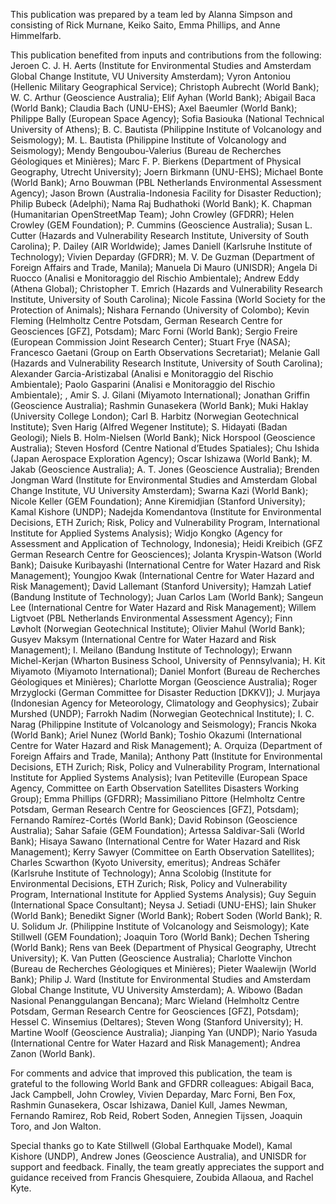This publication was prepared by a team led by Alanna Simpson and consisting of Rick Murnane, Keiko Saito, Emma Phillips, and Anne Himmelfarb.
This publication benefited from inputs and contributions from the following: Jeroen C.  J.  H. Aerts (Institute for Environmental Studies and Amsterdam Global Change Institute, VU University Amsterdam); Vyron Antoniou (Hellenic Military Geographical Service); Christoph Aubrecht (World Bank); W. C. Arthur (Geoscience Australia); Elif Ayhan (World Bank); Abigail Baca (World Bank); Claudia Bach (UNU-EHS); Axel Baeumler (World Bank); Philippe Bally (European Space Agency); Sofia Basiouka (National Technical University of Athens); B. C. Bautista (Philippine Institute of Volcanology and Seismology); M. L. Bautista (Philippine Institute of Volcanology and Seismology); Mendy Bengoubou-Valerius (Bureau de Recherches Géologiques et Minières); Marc F. P. Bierkens (Department of Physical Geography, Utrecht University); Joern Birkmann (UNU-EHS); Michael Bonte (World Bank); Arno Bouwman (PBL Netherlands Environmental Assessment Agency); Jason Brown (Australia-Indonesia Facility for Disaster Reduction); Philip Bubeck (Adelphi); Nama Raj Budhathoki (World Bank); K. Chapman (Humanitarian OpenStreetMap Team); John Crowley (GFDRR); Helen Crowley (GEM Foundation); P. Cummins (Geoscience Australia); Susan L. Cutter (Hazards and Vulnerability Research Institute, University of South Carolina); P. Dailey (AIR Worldwide); James Daniell (Karlsruhe Institute of Technology); Vivien Deparday (GFDRR); M. V. De Guzman (Department of Foreign Affairs and Trade, Manila); Manuela Di Mauro (UNISDR); Angela Di Ruocco (Analisi e Monitoraggio del Rischio Ambientale); Andrew Eddy (Athena Global); Christopher T. Emrich (Hazards and Vulnerability Research Institute, University of South Carolina); Nicole Fassina (World Society for the Protection of Animals); Nishara Fernando (University of Colombo); Kevin Fleming (Helmholtz Centre Potsdam, German Research Centre for Geosciences [GFZ], Potsdam); Marc Forni (World Bank); Sergio Freire (European Commission Joint Research Center); Stuart Frye (NASA); Francesco Gaetani (Group on Earth Observations Secretariat); Melanie Gall (Hazards and Vulnerability Research Institute, University of South Carolina); Alexander Garcia-Aristizabal (Analisi e Monitoraggio del Rischio Ambientale); Paolo Gasparini (Analisi e Monitoraggio del Rischio Ambientale); , Amir S. J. Gilani (Miyamoto International); Jonathan Griffin (Geoscience Australia); Rashmin Gunasekera (World Bank); Muki Haklay (University College London); Carl B. Harbitz (Norwegian Geotechnical Institute); Sven Harig (Alfred Wegener Institute); S. Hidayati (Badan Geologi); Niels B. Holm-Nielsen (World Bank); Nick Horspool (Geoscience Australia); Steven Hosford (Centre National d’Etudes Spatiales); Chu Ishida (Japan Aerospace Exploration Agency); Oscar Ishizawa (World Bank); M. Jakab (Geoscience Australia); A. T. Jones (Geoscience Australia); Brenden Jongman Ward (Institute for Environmental Studies and Amsterdam Global Change Institute, VU University Amsterdam); Swarna Kazi (World Bank); Nicole Keller (GEM Foundation); Anne Kiremidjian (Stanford University); Kamal Kishore (UNDP); Nadejda Komendantova (Institute for Environmental Decisions, ETH Zurich; Risk, Policy and Vulnerability Program, International Institute for Applied Systems Analysis); Widjo Kongko (Agency for Assessment and Application of Technology, Indonesia); Heidi Kreibich (GFZ German Research Centre for Geosciences); Jolanta Kryspin-Watson (World Bank); Daisuke Kuribayashi (International Centre for Water Hazard and Risk Management); Youngjoo Kwak (International Centre for Water Hazard and Risk Management); David Lallemant (Stanford University); Hamzah Latief (Bandung Institute of Technology); Juan Carlos Lam (World Bank); Sangeun Lee (International Centre for Water Hazard and Risk Management); Willem Ligtvoet (PBL Netherlands Environmental Assessment Agency); Finn Løvholt (Norwegian Geotechnical Institute); Olivier Mahul (World Bank); Gusyev Maksym (International Centre for Water Hazard and Risk Management); I. Meilano (Bandung Institute of Technology); Erwann Michel-Kerjan (Wharton Business School, University of Pennsylvania); H. Kit Miyamoto (Miyamoto International); Daniel Monfort (Bureau de Recherches Géologiques et Minières); Charlotte Morgan (Geoscience Australia); Roger Mrzyglocki (German Committee for Disaster Reduction [DKKV]); J. Murjaya (Indonesian Agency for Meteorology, Climatology and Geophysics); Zubair Murshed (UNDP); Farrokh Nadim (Norwegian Geotechnical Institute); I. C. Narag (Philippine Institute of Volcanology and Seismology); Francis Nkoka (World Bank); Ariel Nunez (World Bank); Toshio Okazumi (International Centre for Water Hazard and Risk Management); A. Orquiza (Department of Foreign Affairs and Trade, Manila); Anthony Patt (Institute for Environmental Decisions, ETH Zurich; Risk, Policy and Vulnerability Program, International Institute for Applied Systems Analysis); Ivan Petiteville (European Space Agency, Committee on Earth Observation Satellites Disasters Working Group); Emma Phillips (GFDRR); Massimiliano Pittore (Helmholtz Centre Potsdam, German Research Centre for Geosciences [GFZ], Potsdam); Fernando Ramírez-Cortés (World Bank); David Robinson (Geoscience Australia); Sahar Safaie (GEM Foundation); Artessa Saldivar-Sali (World Bank); Hisaya Sawano (International Centre for Water Hazard and Risk Management); Kerry Sawyer (Committee on Earth Observation Satellites); Charles Scwarthon (Kyoto University, emeritus); Andreas Schäfer (Karlsruhe Institute of Technology); Anna Scolobig (Institute for Environmental Decisions, ETH Zurich; Risk, Policy and Vulnerability Program, International Institute for Applied Systems Analysis); Guy Seguin (International Space Consultant); Neysa J. Setiadi (UNU-EHS); Iain Shuker (World Bank); Benedikt Signer (World Bank); Robert Soden (World Bank); R. U. Solidum Jr. (Philippine Institute of Volcanology and Seismology); Kate Stillwell (GEM Foundation); Joaquin Toro (World Bank); Dechen Tshering (World Bank); Rens van Beek (Department of Physical Geography, Utrecht University); K. Van Putten (Geoscience Australia); Charlotte Vinchon (Bureau de Recherches Géologiques et Minières); Pieter Waalewijn (World Bank); Philip J. Ward (Institute for Environmental Studies and Amsterdam Global Change Institute, VU University Amsterdam); A. Wibowo (Badan Nasional Penanggulangan Bencana); Marc Wieland (Helmholtz Centre Potsdam, German Research Centre for Geosciences [GFZ], Potsdam); Hessel C. Winsemius (Deltares); Steven Wong (Stanford University); H. Martine Woolf (Geoscience Australia); Jianping Yan (UNDP); Nario Yasuda (International Centre for Water Hazard and Risk Management); Andrea Zanon (World Bank).
For comments and advice that improved this publication, the team is grateful to the following World Bank and GFDRR colleagues: Abigail Baca, Jack Campbell, John Crowley, Vivien Deparday, Marc Forni, Ben Fox, Rashmin Gunasekera, Oscar Ishizawa, Daniel Kull, James Newman, Fernando Ramirez, Rob Reid, Robert Soden, Annegien Tijssen, Joaquin Toro, and Jon Walton.
Special thanks go to Kate Stillwell (Global Earthquake Model), Kamal Kishore (UNDP), Andrew Jones (Geoscience Australia), and UNISDR for support and feedback.Finally, the team greatly appreciates the support and guidance received from Francis Ghesquiere, Zoubida Allaoua, and Rachel Kyte. 